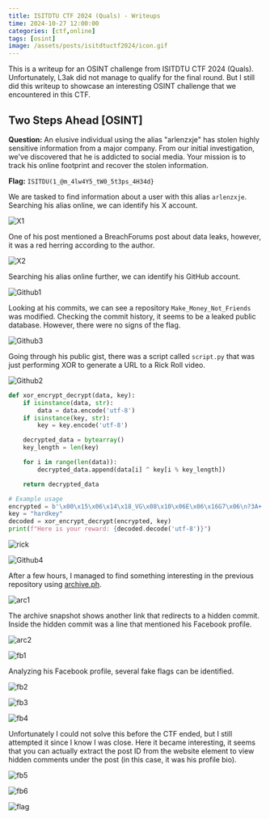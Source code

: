 ```yaml
---
title: ISITDTU CTF 2024 (Quals) - Writeups
time: 2024-10-27 12:00:00
categories: [ctf,online]
tags: [osint]
image: /assets/posts/isitdtuctf2024/icon.gif
---
```


This is a writeup for an OSINT challenge from ISITDTU CTF 2024 (Quals). Unfortunately, L3ak did not manage to qualify for the final round. But I still did this writeup to showcase an interesting OSINT challenge that we encountered in this CTF.

## Two Steps Ahead [OSINT]
**Question:** An elusive individual using the alias "arlenzxje" has stolen highly sensitive information from a major company. From our initial investigation, we've discovered that he is addicted to social media. Your mission is to track his online footprint and recover the stolen information.

**Flag:** `ISITDU(1_@m_4lw4Y5_tW0_5t3ps_4H34d}`

We are tasked to find information about a user with this alias `arlenzxje`. Searching his alias online, we can identify his X account.

![X1](/assets/posts/isitdtuctf2024/X1.png)

One of his post mentioned a BreachForums post about data leaks, however, it was a red herring according to the author.

![X2](/assets/posts/isitdtuctf2024/X2.png)

Searching his alias online further, we can identify his GitHub account.

![Github1](/assets/posts/isitdtuctf2024/Github1.png)

Looking at his commits, we can see a repository `Make_Money_Not_Friends` was modified. Checking the commit history, it seems to be a leaked public database. However, there were no signs of the flag.

![Github3](/assets/posts/isitdtuctf2024/Github3.png)

Going through his public gist, there was a script called `script.py` that was just performing XOR to generate a URL to a Rick Roll video.

![Github2](/assets/posts/isitdtuctf2024/Github2.png)

```python
def xor_encrypt_decrypt(data, key):
    if isinstance(data, str):
        data = data.encode('utf-8')
    if isinstance(key, str):
        key = key.encode('utf-8')

    decrypted_data = bytearray()
    key_length = len(key)

    for i in range(len(data)):
        decrypted_data.append(data[i] ^ key[i % key_length])

    return decrypted_data

# Example usage
encrypted = b'\x00\x15\x06\x14\x18_VG\x08\x10\x06E\x06\x16G7\x06\n?3A+'
key = "hardkey"
decoded = xor_encrypt_decrypt(encrypted, key)
print(f"Here is your reward: {decoded.decode('utf-8')}")
```

![rick](/assets/posts/isitdtuctf2024/rick.png)

![Github4](/assets/posts/isitdtuctf2024/Github4.png)

After a few hours, I managed to find something interesting in the previous repository using [archive.ph](https://archive.ph/shoxP). 

![arc1](/assets/posts/isitdtuctf2024/arc1.png)

The archive snapshot shows another link that redirects to a hidden commit. Inside the hidden commit was a line that mentioned his Facebook profile.

![arc2](/assets/posts/isitdtuctf2024/arc2.png)

![fb1](/assets/posts/isitdtuctf2024/fb1.png)

Analyzing his Facebook profile, several fake flags can be identified.

![fb2](/assets/posts/isitdtuctf2024/fb2.png)

![fb3](/assets/posts/isitdtuctf2024/fb3.png)

![fb4](/assets/posts/isitdtuctf2024/fb4.png)

Unfortunately I could not solve this before the CTF ended, but I still attempted it since I know I was close. Here it became interesting, it seems that you can actually extract the post ID from the website element to view hidden comments under the post (in this case, it was his profile bio).

![fb5](/assets/posts/isitdtuctf2024/fb5.png)

![fb6](/assets/posts/isitdtuctf2024/fb6.png)

![flag](/assets/posts/isitdtuctf2024/flag.png)
